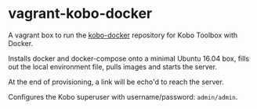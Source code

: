 # vagrant-kobo-docker

A vagrant box to run the [kobo-docker](https://github.com/kobotoolbox/kobo-docker) repository for Kobo Toolbox with Docker.

Installs docker and docker-compose onto a minimal Ubuntu 16.04 box, fills out the local environment file, pulls images and starts the server.

At the end of provisioning, a link will be echo'd to reach the server.

Configures the Kobo superuser with username/password: `admin/admin`.
